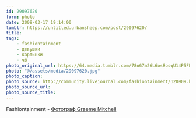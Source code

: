 ```yaml
---
id: 29097620
form: photo
date: 2008-03-17 19:14:00
tumblr: https://untitled.urbansheep.com/post/29097620/
title:
tags:
    - fashiontainment
    - девушки
    - картинки
    - чб
photo_original_url: https://64.media.tumblr.com/78n67m26L6os8osqU14P5FEO_1280.jpg
photo: "@/assets/media/29097620.jpg"
photo_caption:
photo_source: http://community.livejournal.com/fashiontainment/120909.html
photo_source_url:
photo_source_title:
---
```


<p>Fashiontainment - <a href="http://community.livejournal.com/fashiontainment/120909.html">Фотограф Graeme Mitchell</a></p>
